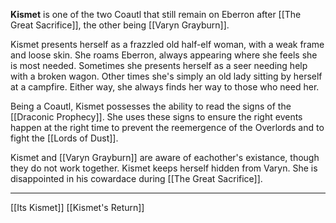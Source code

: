 **Kismet** is one of the two Coautl that still remain on Eberron after [[The Great Sacrifice]], the other being [[Varyn Grayburn]].

Kismet presents herself as a frazzled old half-elf woman, with a weak frame and loose skin. She roams Eberron, always appearing where she feels she is most needed. Sometimes she presents herself as a seer needing help with a broken wagon. Other times she's simply an old lady sitting by herself at a campfire. Either way, she always finds her way to those who need her.

Being a Coautl, Kismet possesses the ability to read the signs of the [[Draconic Prophecy]]. She uses these signs to ensure the right events happen at the right time to prevent the reemergence of the Overlords and to fight the [[Lords of Dust]].

Kismet and [[Varyn Grayburn]] are aware of eachother's existance, though they do not work together. Kismet keeps herself hidden from Varyn. She is disappointed in his cowardace during [[The Great Sacrifice]].

---
[[Its Kismet]] [[Kismet's Return]]